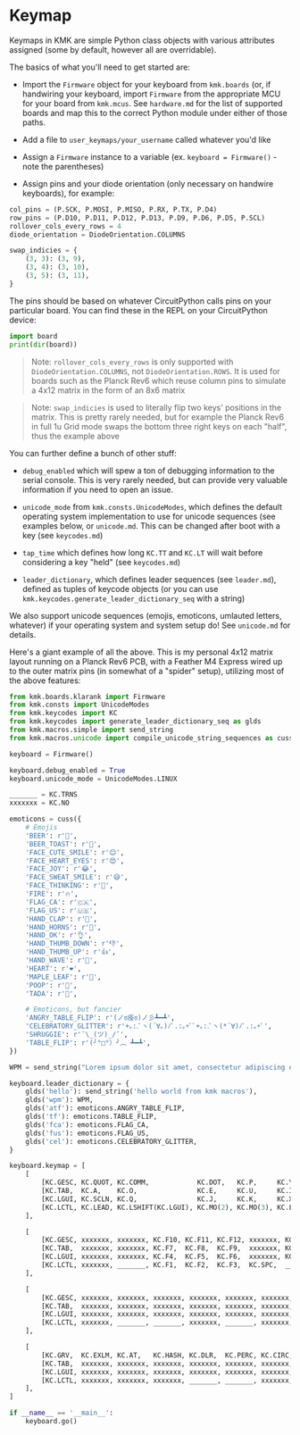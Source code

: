 # Keymap

Keymaps in KMK are simple Python class objects with various attributes assigned
(some by default, however all are overridable).

The basics of what you'll need to get started are:

- Import the `Firmware` object for your keyboard from `kmk.boards` (or, if
  handwiring your keyboard, import `Firmware` from the appropriate MCU for your
  board from `kmk.mcus`. See `hardware.md` for the list of supported boards and
  map this to the correct Python module under either of those paths.

- Add a file to `user_keymaps/your_username` called whatever you'd like

- Assign a `Firmware` instance to a variable (ex. `keyboard = Firmware()` - note
  the parentheses)

- Assign pins and your diode orientation (only necessary on handwire keyboards),
  for example:

```python
col_pins = (P.SCK, P.MOSI, P.MISO, P.RX, P.TX, P.D4)
row_pins = (P.D10, P.D11, P.D12, P.D13, P.D9, P.D6, P.D5, P.SCL)
rollover_cols_every_rows = 4
diode_orientation = DiodeOrientation.COLUMNS

swap_indicies = {
	(3, 3): (3, 9),
	(3, 4): (3, 10),
	(3, 5): (3, 11),
}
```

The pins should be based on whatever CircuitPython calls pins on your particular
board. You can find these in the REPL on your CircuitPython device:

```python
import board
print(dir(board))
```

> Note: `rollover_cols_every_rows` is only supported with
> `DiodeOrientation.COLUMNS`, not `DiodeOrientation.ROWS`. It is used for boards
> such as the Planck Rev6 which reuse column pins to simulate a 4x12 matrix in
> the form of an 8x6 matrix

> Note: `swap_indicies` is used to literally flip two keys' positions in the
> matrix. This is pretty rarely needed, but for example the Planck Rev6 in full
> 1u Grid mode swaps the bottom three right keys on each "half", thus the
> example above

You can further define a bunch of other stuff:

- `debug_enabled` which will spew a ton of debugging information to the serial
  console. This is very rarely needed, but can provide very valuable information
  if you need to open an issue.

- `unicode_mode` from `kmk.consts.UnicodeModes`, which defines the default
  operating system implementation to use for unicode sequences (see examples
  below, or `unicode.md`. This can be changed after boot with a key (see
  `keycodes.md`)

- `tap_time` which defines how long `KC.TT` and `KC.LT` will wait before
  considering a key "held" (see `keycodes.md`)

- `leader_dictionary`, which defines leader sequences (see `leader.md`), defined
  as tuples of keycode objects (or you can use
  `kmk.keycodes.generate_leader_dictionary_seq` with a string)

We also support unicode sequences (emojis, emoticons, umlauted letters,
whatever) if your operating system and system setup do! See `unicode.md` for
details.

Here's a giant example of all the above. This is my personal 4x12 matrix layout
running on a Planck Rev6 PCB, with a Feather M4 Express wired up to the outer
matrix pins (in somewhat of a "spider" setup), utilizing most of the above
features:

```python
from kmk.boards.klarank import Firmware
from kmk.consts import UnicodeModes
from kmk.keycodes import KC
from kmk.keycodes import generate_leader_dictionary_seq as glds
from kmk.macros.simple import send_string
from kmk.macros.unicode import compile_unicode_string_sequences as cuss

keyboard = Firmware()

keyboard.debug_enabled = True
keyboard.unicode_mode = UnicodeModes.LINUX

_______ = KC.TRNS
xxxxxxx = KC.NO

emoticons = cuss({
    # Emojis
    'BEER': r'🍺',
    'BEER_TOAST': r'🍻',
    'FACE_CUTE_SMILE': r'😊',
    'FACE_HEART_EYES': r'😍',
    'FACE_JOY': r'😂',
    'FACE_SWEAT_SMILE': r'😅',
    'FACE_THINKING': r'🤔',
    'FIRE': r'🔥',
    'FLAG_CA': r'🇨🇦',
    'FLAG_US': r'🇺🇸',
    'HAND_CLAP': r'👏',
    'HAND_HORNS': r'🤘',
    'HAND_OK': r'👌',
    'HAND_THUMB_DOWN': r'👎',
    'HAND_THUMB_UP': r'👍',
    'HAND_WAVE': r'👋',
    'HEART': r'❤️',
    'MAPLE_LEAF': r'🍁',
    'POOP': r'💩',
    'TADA': r'🎉',

    # Emoticons, but fancier
    'ANGRY_TABLE_FLIP': r'(ノಠ痊ಠ)ノ彡┻━┻',
    'CELEBRATORY_GLITTER': r'+｡:.ﾟヽ(´∀｡)ﾉﾟ.:｡+ﾟﾟ+｡:.ﾟヽ(*´∀)ﾉﾟ.:｡+ﾟ',
    'SHRUGGIE': r'¯\_(ツ)_/¯',
    'TABLE_FLIP': r'(╯°□°）╯︵ ┻━┻',
})

WPM = send_string("Lorem ipsum dolor sit amet, consectetur adipiscing elit, sed do eiusmod tempor incididunt ut labore et dolore magna aliqua. Bibendum arcu vitae elementum curabitur vitae nunc sed. Facilisis sed odio morbi quis.")

keyboard.leader_dictionary = {
    glds('hello'): send_string('hello world from kmk macros'),
    glds('wpm'): WPM,
    glds('atf'): emoticons.ANGRY_TABLE_FLIP,
    glds('tf'): emoticons.TABLE_FLIP,
    glds('fca'): emoticons.FLAG_CA,
    glds('fus'): emoticons.FLAG_US,
    glds('cel'): emoticons.CELEBRATORY_GLITTER,
}

keyboard.keymap = [
    [
        [KC.GESC, KC.QUOT, KC.COMM,            KC.DOT,   KC.P,     KC.Y,    KC.F,    KC.G,     KC.C,    KC.R,    KC.L,  KC.BSPC],
        [KC.TAB,  KC.A,    KC.O,               KC.E,     KC.U,     KC.I,    KC.D,    KC.H,     KC.T,    KC.N,    KC.S,  KC.ENT],
        [KC.LGUI, KC.SCLN, KC.Q,               KC.J,     KC.K,     KC.X,    KC.B,    KC.M,     KC.W,    KC.V,    KC.Z,  KC.LALT],
        [KC.LCTL, KC.LEAD, KC.LSHIFT(KC.LGUI), KC.MO(2), KC.MO(3), KC.LSFT, KC.SPC,  KC.MO(1), KC.LEFT, KC.DOWN, KC.UP, KC.RGHT],
    ],

    [
        [KC.GESC, xxxxxxx, xxxxxxx, KC.F10, KC.F11, KC.F12, xxxxxxx, KC.PSLS, KC.N7, KC.N8,  KC.N9,   KC.BSPC],
        [KC.TAB,  xxxxxxx, xxxxxxx, KC.F7,  KC.F8,  KC.F9,  xxxxxxx, KC.PAST, KC.N4, KC.N5,  KC.N6,   _______],
        [KC.LGUI, xxxxxxx, xxxxxxx, KC.F4,  KC.F5,  KC.F6,  xxxxxxx, KC.PMNS, KC.N1, KC.N2,  KC.N3,   _______],
        [KC.LCTL, xxxxxxx, _______, KC.F1,  KC.F2,  KC.F3,  KC.SPC,  _______, KC.N0, KC.DOT, xxxxxxx, KC.EQL],
    ],

    [
        [KC.GESC, xxxxxxx, xxxxxxx, xxxxxxx, xxxxxxx, xxxxxxx, xxxxxxx, xxxxxxx, KC.BSLS, KC.LBRC, KC.RBRC, KC.DEL],
        [KC.TAB,  xxxxxxx, xxxxxxx, xxxxxxx, xxxxxxx, xxxxxxx, xxxxxxx, xxxxxxx, xxxxxxx, xxxxxxx, xxxxxxx, KC.MINS],
        [KC.LGUI, xxxxxxx, xxxxxxx, xxxxxxx, xxxxxxx, xxxxxxx, xxxxxxx, xxxxxxx, KC.LBRC, xxxxxxx, xxxxxxx, KC.INS],
        [KC.LCTL, xxxxxxx, _______, _______, xxxxxxx, _______, xxxxxxx, xxxxxxx, KC.HOME, KC.PGDN, KC.PGUP, KC.END],
    ],

    [
        [KC.GRV,  KC.EXLM, KC.AT,   KC.HASH, KC.DLR,  KC.PERC, KC.CIRC, KC.AMPR, KC.ASTR, KC.LPRN, KC.RPRN, KC.SLSH],
        [KC.TAB,  xxxxxxx, xxxxxxx, xxxxxxx, xxxxxxx, xxxxxxx, xxxxxxx, xxxxxxx, xxxxxxx, xxxxxxx, xxxxxxx, KC.MINS],
        [KC.LGUI, xxxxxxx, xxxxxxx, xxxxxxx, xxxxxxx, xxxxxxx, xxxxxxx, xxxxxxx, xxxxxxx, xxxxxxx, xxxxxxx, xxxxxxx],
        [KC.LCTL, xxxxxxx, xxxxxxx, xxxxxxx, _______, _______, xxxxxxx, xxxxxxx, KC.MUTE, KC.VOLD, KC.VOLU, xxxxxxx],
    ],
]

if __name__ == '__main__':
    keyboard.go()
```
